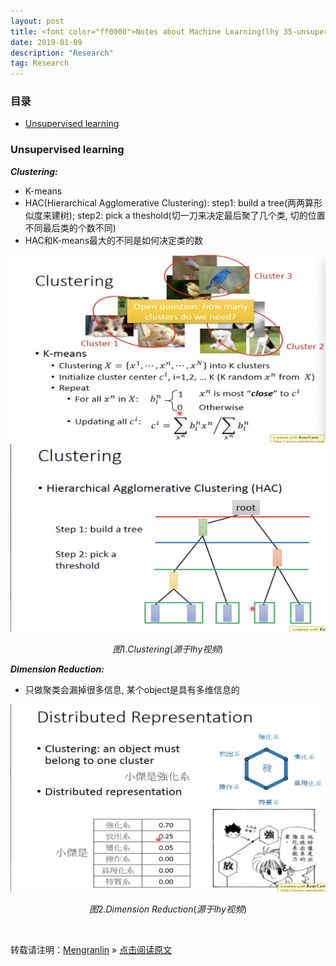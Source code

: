 ```yaml
---
layout: post
title: <font color="ff0000">Notes about Machine Learning(lhy 35-unsupervised learning)[4]</font>
date: 2019-01-09
description: "Research"
tag: Research
---
```


### 目录

* [Unsupervised learning](#un-su-lea)

### <a name="un-su-lea"></a>Unsupervised learning

___Clustering:___

+ K-means
+ HAC(Hierarchical Agglomerative Clustering): step1: build a tree(两两算形似度来建树); step2: pick a theshold(切一刀来决定最后聚了几个类, 切的位置不同最后类的个数不同)
+ HAC和K-means最大的不同是如何决定类的数

<div align="center">
	<img src="/images/drafts/lhy-video/clustering1.png" height="300" width="600">
</div>

<div align="center">
	<img src="/images/drafts/lhy-video/clustering2.png" height="300" width="600">
</div>

$$图1. Clustering(源于lhy视频)$$

___Dimension Reduction:___

+ 只做聚类会漏掉很多信息, 某个object是具有多维信息的

<div align="center">
	<img src="/images/drafts/lhy-video/dr1.png" height="300" width="600">
</div>

$$图2. Dimension\ Reduction(源于lhy视频)$$


<br>

转载请注明：[Mengranlin](https://lmrshare.github.io) » [点击阅读原文](https://lmrshare.github.io/2015/09/iOS9_Note/) 
